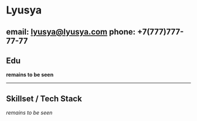 # Lyusya
email: lyusya@lyusya.com           phone: +7(777)777-77-77
---------------------

## Edu

**remains to be seen**

---------------------

## Skillset / Tech Stack

_remains to be seen_


